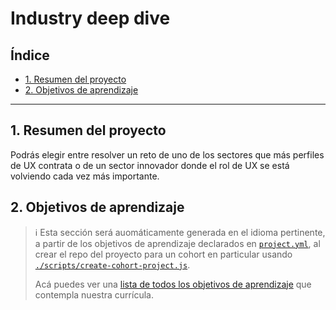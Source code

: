 # Industry deep dive

## Índice

* [1. Resumen del proyecto](#2-resumen-del-proyecto)
* [2. Objetivos de aprendizaje](#2-objetivos-de-aprendizaje)

***

## 1. Resumen del proyecto

Podrás elegir entre resolver un reto de uno de los sectores que más perfiles de
UX contrata o de un sector innovador donde el rol de UX se está volviendo cada
vez más importante.

## 2. Objetivos de aprendizaje

> ℹ️ Esta sección será auomáticamente generada en el idioma pertinente, a partir
> de los objetivos de aprendizaje declarados en [`project.yml`](./project.yml),
> al crear el repo del proyecto para un cohort en particular usando
> [`./scripts/create-cohort-project.js`](../../scripts#create-cohort-project-coaches).
>
> Acá puedes ver una [lista de todos los objetivos de aprendizaje](../../learning-objectives/data.yml)
> que contempla nuestra currícula.
